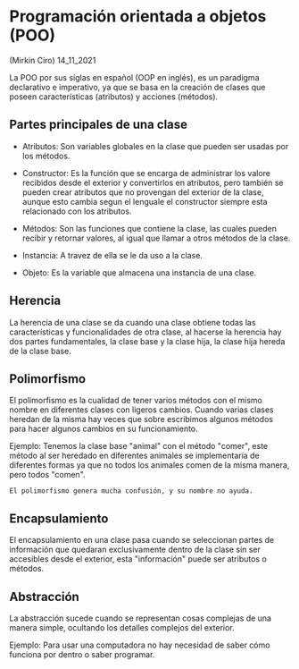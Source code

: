 # Programación orientada a objetos (POO) 
(Mirkin Ciro) 14_11_2021

La POO por sus siglas en español (OOP en inglés), es un paradigma declarativo e imperativo, ya que se basa en la creación de clases que poseen características (atributos) y acciones (métodos).

## Partes principales de una clase 

* Atributos: Son variables globales en la clase que pueden ser usadas por los métodos.

* Constructor: Es la función que se encarga de administrar los valore recibidos desde el exterior y convertirlos en atributos, pero también se pueden crear atributos que no provengan del exterior de la clase, aunque esto cambia segun el lenguale el constructor siempre esta relacionado con los atributos.

* Métodos: Son las funciones que contiene la clase, las cuales pueden recibir y retornar valores, al igual que llamar a otros métodos de la clase.

* Instancia: A travez de ella se le da uso a la clase.
* Objeto: Es la variable que almacena una instancia de una clase.

## Herencia 

La herencia de una clase se da cuando una clase obtiene todas las características y funcionalidades de otra clase, al hacerse la herencia hay dos partes fundamentales, la clase base y la clase hija, la clase hija hereda de la clase base.

## Polimorfismo 

El polimorfismo es la cualidad de tener varios métodos con el mismo nombre en diferentes clases con ligeros cambios. Cuando varias clases heredan de la misma hay veces que sobre escribimos algunos métodos para hacer algunos cambios en su funcionamiento.

Ejemplo: Tenemos la clase base "animal" con el método "comer", este método al ser heredado en diferentes animales se implementaría de diferentes formas ya que no todos los animales comen de la misma manera, pero todos "comen".

	El polimorfismo genera mucha confusión, y su nombre no ayuda.

## Encapsulamiento 

El encapsulamiento en una clase pasa cuando se seleccionan partes de información que quedaran exclusivamente dentro de la clase sin ser accesibles desde el exterior, esta "información" puede ser atributos o métodos.

## Abstracción 

La abstracción sucede cuando se representan cosas complejas de una manera simple, ocultando los detalles complejos del exterior. 

Ejemplo: Para usar una computadora no hay necesidad de saber cómo funciona por dentro o saber programar.
